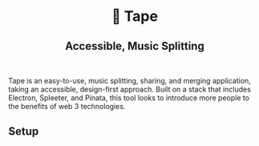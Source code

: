 <h1 align="center">
  <span role="img" aria-label="Videocassette emoji">
    📼
  </span>
  Tape
</h1>
<h2 align="center">Accessible, Music Splitting</h2>

<br/>

Tape is an easy-to-use, music splitting, sharing, and merging application, taking an accessible, design-first approach. Built on a stack that includes Electron, Spleeter, and Pinata, this tool looks to introduce more people to the benefits of web 3 technologies.

## Setup
